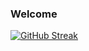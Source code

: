 ### Welcome
[![GitHub Streak](https://github-readme-streak-stats.herokuapp.com?user=0xlvl3&theme=dracula&hide_border=true&date_format=n%2Fj%5B%2FY%5D)](https://git.io/streak-stats)
